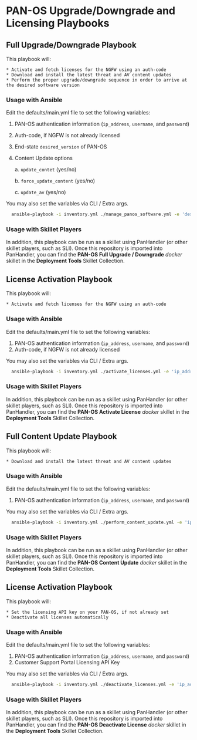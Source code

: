 # PAN-OS Upgrade/Downgrade and Licensing Playbooks

## Full Upgrade/Downgrade Playbook

This playbook will:

    * Activate and fetch licenses for the NGFW using an auth-code
    * Download and install the latest threat and AV content updates
    * Perform the proper upgrade/downgrade sequence in order to arrive at the desired software version

### Usage with Ansible

Edit the defaults/main.yml file to set the following variables: 

1. PAN-OS authentication information (`ip_address`, `username`, and `password`)
2. Auth-code, if NGFW is not already licensed
3. End-state `desired_version` of PAN-OS
4. Content Update options
   
    a. `update_contet` (yes/no)
   
    b. `force_update_content` (yes/no)
   
    c. `update_av` (yes/no)

You may also set the variables via CLI / Extra args. 

```bash
  ansible-playbook -i inventory.yml ./manage_panos_software.yml -e 'desired_version=9.0.11' -e 'ip_address=10.10.10.131' -e 'username=admin' -e 'password=HI THERE!' ...
```

### Usage with Skillet Players

In addition, this playbook can be run as a skillet using PanHandler (or other skillet players, such as SLI). Once this repository
is imported into PanHandler, you can find the **PAN-OS Full Upgrade / Downgrade** *docker* skillet in the **Deployment Tools** Skillet Collection.



## License Activation Playbook

This playbook will:

    * Activate and fetch licenses for the NGFW using an auth-code

### Usage with Ansible

Edit the defaults/main.yml file to set the following variables: 

1. PAN-OS authentication information (`ip_address`, `username`, and `password`)
2. Auth-code, if NGFW is not already licensed

You may also set the variables via CLI / Extra args. 

```bash
  ansible-playbook -i inventory.yml ./activate_licenses.yml -e 'ip_address=10.10.10.131' -e 'username=admin' -e 'password=HI THERE!' -e 'auth_code=SOMECODEHERE'
```

### Usage with Skillet Players

In addition, this playbook can be run as a skillet using PanHandler (or other skillet players, such as SLI). Once this repository
is imported into PanHandler, you can find the **PAN-OS Activate License** *docker* skillet in the **Deployment Tools** Skillet Collection.



## Full Content Update Playbook

This playbook will:

    * Download and install the latest threat and AV content updates

### Usage with Ansible

Edit the defaults/main.yml file to set the following variables: 

1. PAN-OS authentication information (`ip_address`, `username`, and `password`)

You may also set the variables via CLI / Extra args. 

```bash
  ansible-playbook -i inventory.yml ./perform_content_update.yml -e 'ip_address=10.10.10.131' -e 'username=admin' -e 'password=HI THERE!' 
```

### Usage with Skillet Players

In addition, this playbook can be run as a skillet using PanHandler (or other skillet players, such as SLI). Once this repository
is imported into PanHandler, you can find the **PAN-OS Content Update** *docker* skillet in the **Deployment Tools** Skillet Collection.



## License Activation Playbook

This playbook will:

    * Set the licensing API key on your PAN-OS, if not already set
    * Deactivate all licenses automatically 

### Usage with Ansible

Edit the defaults/main.yml file to set the following variables: 

1. PAN-OS authentication information (`ip_address`, `username`, and `password`)
2. Customer Support Portal Licensing API Key

You may also set the variables via CLI / Extra args. 

```bash
  ansible-playbook -i inventory.yml ./deactivate_licenses.yml -e 'ip_address=10.10.10.131' -e 'username=admin' -e 'password=HI THERE!' -e 'api_key=SOMEKEYHERE'
```

### Usage with Skillet Players

In addition, this playbook can be run as a skillet using PanHandler (or other skillet players, such as SLI). Once this repository
is imported into PanHandler, you can find the **PAN-OS Deactivate License** *docker* skillet in the **Deployment Tools** Skillet Collection.


